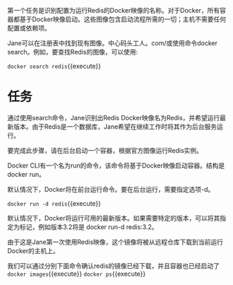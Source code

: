 第一个任务是识别配置为运行Redis的Docker映像的名称。对于Docker，所有容器都基于Docker映像启动。这些图像包含启动流程所需的一切；主机不需要任何配置或依赖项。

Jane可以在注册表中找到现有图像。中心码头工人。com/或使用命令docker search<name>。例如，要查找Redis的图像，可以使用:

`docker search redis`{{execute}}

# 任务
通过使用search命令，Jane识别出Redis Docker映像名为Redis，并希望运行最新版本。由于Redis是一个数据库，Jane希望在继续工作时将其作为后台服务运行。

要完成此步骤，请在后台启动一个容器，根据官方图像运行Redis实例。

Docker CLI有一个名为run的命令，该命令将基于Docker映像启动容器。结构是docker run<options><image name>。

默认情况下，Docker将在前台运行命令。要在后台运行，需要指定选项-d。

`docker run -d redis`{{execute}}

默认情况下，Docker将运行可用的最新版本。如果需要特定的版本，可以将其指定为标记，例如版本3.2将是 docker run-d redis:3.2。

由于这是Jane第一次使用Redis映像，这个镜像将被从远程仓库下载到当前运行Docker的主机上。

我们可以通过分别下面命令确认redis的镜像已经下载，并且容器也已经启动了
`docker images`{{execute}}
`docker ps`{{execute}}
